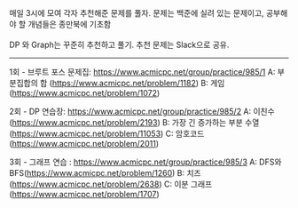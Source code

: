 매일 3시에 모여 각자 추천해준 문제를 풀자.
문제는 백준에 실려 있는 문제이고, 공부해야 할 개념들은 종만북에 기초함
</br>
</br>
DP 와 Graph는 꾸준히 추천하고 풀기.
추천 문제는 Slack으로 공유.



<hr>

1회 - 브루트 포스
문제집: https://www.acmicpc.net/group/practice/985/1
A: 부분집합의 합 (https://www.acmicpc.net/problem/1182)
B: 게임 (https://www.acmicpc.net/problem/1072)


2회 - DP
연습장: https://www.acmicpc.net/group/practice/985/2
A: 이친수(https://www.acmicpc.net/problem/2193)
B: 가장 긴 증가하는 부분 수열(https://www.acmicpc.net/problem/11053)
C: 암호코드(https://www.acmicpc.net/problem/2011)


3회 - 그래프
연습 : https://www.acmicpc.net/group/practice/985/3
A: DFS와 BFS(https://www.acmicpc.net/problem/1260)
B: 치즈(https://www.acmicpc.net/problem/2638)
C: 이분 그래프(https://www.acmicpc.net/problem/1707)

</hr>

